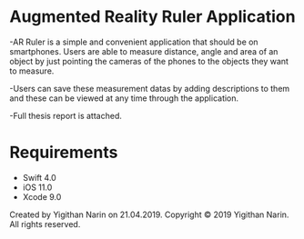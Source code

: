 # Augmented Reality Ruler Application

  -AR Ruler is a simple and convenient application that should be on smartphones. Users are able to measure distance, angle and area of an object by just pointing the cameras of the phones to the objects they want to measure.

  -Users can save these measurement datas by adding descriptions to them and these can be viewed at any time through the application.

  -Full thesis report is attached.

# Requirements

   - Swift 4.0
   - iOS 11.0
   - Xcode 9.0

Created by Yigithan Narin on 21.04.2019. Copyright © 2019 Yigithan Narin. All rights reserved.
